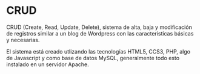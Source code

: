 # CRUD
CRUD (Create, Read, Update, Delete), sistema de alta, baja y modificación de registros similar a un blog de Wordpress con las características básicas y necesarias.

El sistema está creado utlizando las tecnologías HTML5, CCS3, PHP, algo de Javascript y como base de datos MySQL, generalmente todo esto instalado en un servidor Apache.
